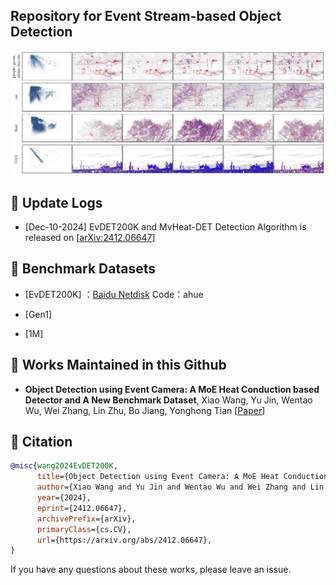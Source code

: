 ## Repository for Event Stream-based Object Detection 

<p align="center">
  <img src="https://github.com/Event-AHU/OpenEvDET/blob/main/EventDET_logo.png" alt="EventDET_logo" width="800"/>
</p>

## :dart:  Update Logs 

* [Dec-10-2024] EvDET200K and MvHeat-DET Detection Algorithm is released on [[arXiv:2412.06647](https://arxiv.org/abs/2412.06647)]



## :dart:  Benchmark Datasets

* [EvDET200K] ：[Baidu Netdisk](https://pan.baidu.com/s/1HfkDyVv_dV_lbJGX0cQEVg)   Code：ahue
* [Gen1] 

* [1M] 

## :dart:  Works Maintained in this Github 

* **Object Detection using Event Camera: A MoE Heat Conduction based Detector and A New Benchmark Dataset**, 
  Xiao Wang, Yu Jin, Wentao Wu, Wei Zhang, Lin Zhu, Bo Jiang, Yonghong Tian 
  [[Paper](https://arxiv.org/abs/2412.06647)] 



## :dart:  Citation 
```bibtex
@misc{wang2024EvDET200K,
      title={Object Detection using Event Camera: A MoE Heat Conduction based Detector and A New Benchmark Dataset}, 
      author={Xiao Wang and Yu Jin and Wentao Wu and Wei Zhang and Lin Zhu and Bo Jiang and Yonghong Tian},
      year={2024},
      eprint={2412.06647},
      archivePrefix={arXiv},
      primaryClass={cs.CV},
      url={https://arxiv.org/abs/2412.06647}, 
}
```

If you have any questions about these works, please leave an issue. 
